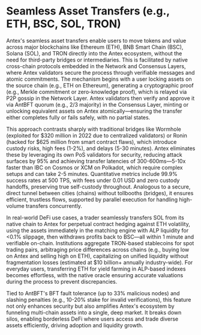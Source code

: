 # Seamless Asset Transfers (e.g., ETH, BSC, SOL, TRON)

Antex's seamless asset transfers enable users to move tokens and value across major blockchains like Ethereum (ETH), BNB Smart Chain (BSC), Solana (SOL), and TRON directly into the Antex ecosystem, without the need for third-party bridges or intermediaries. This is facilitated by native cross-chain protocols embedded in the Network and Consensus Layers, where Antex validators secure the process through verifiable messages and atomic commitments. The mechanism begins with a user locking assets on the source chain (e.g., ETH on Ethereum), generating a cryptographic proof (e.g., Merkle commitment or zero-knowledge proof), which is relayed via P2P gossip in the Network Layer. Antex validators then verify and approve it via AntBFT quorum (e.g., 2/3 majority) in the Consensus Layer, minting or unlocking equivalent assets on Antex atomically—ensuring the transfer either completes fully or fails safely, with no partial states.

This approach contrasts sharply with traditional bridges like Wormhole (exploited for $320 million in 2022 due to centralized validators) or Ronin (hacked for $625 million from smart contract flaws), which introduce custody risks, high fees (1-2%), and delays (5-30 minutes). Antex eliminates these by leveraging its own PoS validators for security, reducing attack surfaces by 95% and achieving transfer latencies of 300-600ms—5-10x faster than IBC on Cosmos or XCM on Polkadot, which require complex setups and can take 2-5 minutes. Quantitative metrics include 99.9% success rates at 500 TPS, with fees under 0.01 USD and zero custody handoffs, preserving true self-custody throughout. Analogous to a secure, direct tunnel between cities (chains) without tollbooths (bridges), it ensures efficient, trustless flows, supported by parallel execution for handling high-volume transfers concurrently.

In real-world DeFi use cases, a trader seamlessly transfers SOL from its native chain to Antex for perpetual contract hedging against ETH volatility, using the assets immediately in the matching engine with ALP liquidity for <0.1% slippage, then withdraws profits back to BSC—all within 1 minute and verifiable on-chain. Institutions aggregate TRON-based stablecoins for spot trading pairs, arbitraging price differences across chains (e.g., buying low on Antex and selling high on ETH), capitalizing on unified liquidity without fragmentation losses (estimated at $10 billion+ annually industry-wide). For everyday users, transferring ETH for yield farming in ALP-based indexes becomes effortless, with the native oracle ensuring accurate valuations during the process to prevent discrepancies.

Tied to AntBFT's BFT fault tolerance (up to 33% malicious nodes) and slashing penalties (e.g., 10-20% stake for invalid verifications), this feature not only enhances security but also amplifies Antex's ecosystem by funneling multi-chain assets into a single, deep market. It breaks down silos, enabling borderless DeFi where users access and trade diverse assets efficiently, driving adoption and liquidity growth.
